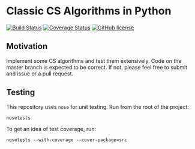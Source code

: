 # Classic CS Algorithms in Python

[![Build Status](https://travis-ci.org/all3fox/algos-py.svg?branch=master)](https://travis-ci.org/all3fox/algos-py)
[![Coverage Status](https://coveralls.io/repos/github/all3fox/algos-py/badge.svg?branch=master)](https://coveralls.io/github/all3fox/algos-py?branch=master)
[![GitHub license](https://img.shields.io/badge/license-MIT-blue.svg)](https://raw.githubusercontent.com/all3fox/algos-py/master/LICENSE)


## Motivation

Implement some CS algorithms and test them extensively. Code on the
master branch is expected to be correct. If not, please feel free to
submit and issue or a pull request.

## Testing

This repository uses `nose` for unit testing. Run from the root of the
project:

```
nosetests
```
To get an idea of test coverage, run:

```
nosetests --with-coverage --cover-package=src
```
